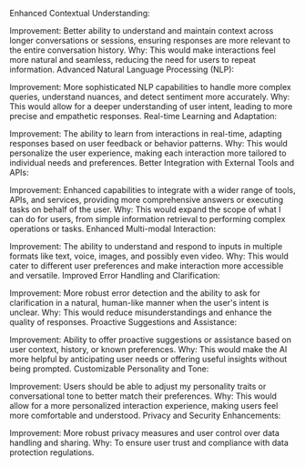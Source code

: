 Enhanced Contextual Understanding:

Improvement: Better ability to understand and maintain context across longer conversations or sessions, ensuring responses are more relevant to the entire conversation history.
Why: This would make interactions feel more natural and seamless, reducing the need for users to repeat information.
Advanced Natural Language Processing (NLP):

Improvement: More sophisticated NLP capabilities to handle more complex queries, understand nuances, and detect sentiment more accurately.
Why: This would allow for a deeper understanding of user intent, leading to more precise and empathetic responses.
Real-time Learning and Adaptation:

Improvement: The ability to learn from interactions in real-time, adapting responses based on user feedback or behavior patterns.
Why: This would personalize the user experience, making each interaction more tailored to individual needs and preferences.
Better Integration with External Tools and APIs:

Improvement: Enhanced capabilities to integrate with a wider range of tools, APIs, and services, providing more comprehensive answers or executing tasks on behalf of the user.
Why: This would expand the scope of what I can do for users, from simple information retrieval to performing complex operations or tasks.
Enhanced Multi-modal Interaction:

Improvement: The ability to understand and respond to inputs in multiple formats like text, voice, images, and possibly even video.
Why: This would cater to different user preferences and make interaction more accessible and versatile.
Improved Error Handling and Clarification:

Improvement: More robust error detection and the ability to ask for clarification in a natural, human-like manner when the user's intent is unclear.
Why: This would reduce misunderstandings and enhance the quality of responses.
Proactive Suggestions and Assistance:

Improvement: Ability to offer proactive suggestions or assistance based on user context, history, or known preferences.
Why: This would make the AI more helpful by anticipating user needs or offering useful insights without being prompted.
Customizable Personality and Tone:

Improvement: Users should be able to adjust my personality traits or conversational tone to better match their preferences.
Why: This would allow for a more personalized interaction experience, making users feel more comfortable and understood.
Privacy and Security Enhancements:

Improvement: More robust privacy measures and user control over data handling and sharing.
Why: To ensure user trust and compliance with data protection regulations.
